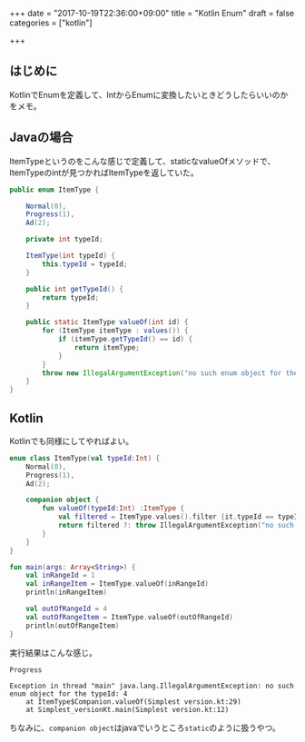 +++
date = "2017-10-19T22:36:00+09:00"
title = "Kotlin Enum"
draft = false
categories = ["kotlin"]

+++

## はじめに

KotlinでEnumを定義して、IntからEnumに変換したいときどうしたらいいのかをメモ。

## Javaの場合

ItemTypeというのをこんな感じで定義して、staticなvalueOfメソッドで、ItemTypeのintが見つかればItemTypeを返していた。

```java
public enum ItemType {

    Normal(0),
    Progress(1),
    Ad(2);

    private int typeId;

    ItemType(int typeId) {
        this.typeId = typeId;
    }

    public int getTypeId() {
        return typeId;
    }

    public static ItemType valueOf(int id) {
        for (ItemType itemType : values()) {
            if (itemType.getTypeId() == id) {
                return itemType;
            }
        }
        throw new IllegalArgumentException("no such enum object for the id: " + id);
    }
}
```

## Kotlin

Kotlinでも同様にしてやればよい。

```kotlin
enum class ItemType(val typeId:Int) {
    Normal(0),
    Progress(1),
    Ad(2);

    companion object {
        fun valueOf(typeId:Int) :ItemType {
            val filtered = ItemType.values().filter {it.typeId == typeId}.firstOrNull()
            return filtered ?: throw IllegalArgumentException("no such enum object for the typeId: " + typeId)
        }
    }
}

fun main(args: Array<String>) {
    val inRangeId = 1
    val inRangeItem = ItemType.valueOf(inRangeId)
    println(inRangeItem)

    val outOfRangeId = 4
    val outOfRangeItem = ItemType.valueOf(outOfRangeId)
    println(outOfRangeItem)
}
```

実行結果はこんな感じ。
```
Progress

Exception in thread "main" java.lang.IllegalArgumentException: no such enum object for the typeId: 4
    at ItemType$Companion.valueOf(Simplest version.kt:29)
    at Simplest_versionKt.main(Simplest version.kt:12)
```

ちなみに、`companion object`はjavaでいうところ`static`のように扱うやつ。
